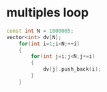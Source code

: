 # multiples loop

```cpp
const int N = 1000005;
vector<int> dv[N];
    for(int i=1;i<N;++i)
    {
        for(int j=i;j<N;j+=i)
        {
            dv[j].push_back(i);
        }
    }
```
